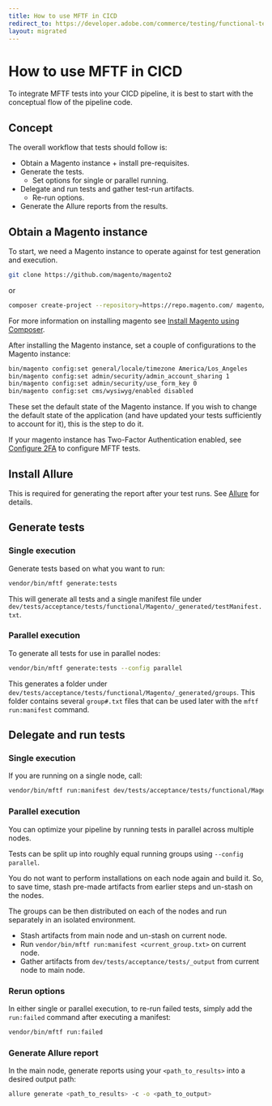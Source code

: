 ```yaml
---
title: How to use MFTF in CICD
redirect_to: https://developer.adobe.com/commerce/testing/functional-testing-framework/cicd/
layout: migrated
---
```


# How to use MFTF in CICD

To integrate MFTF tests into your CICD pipeline, it is best to start with the conceptual flow of the pipeline code.

## Concept

The overall workflow that tests should follow is:

-  Obtain a Magento instance + install pre-requisites.
-  Generate the tests.
    -  Set options for single or parallel running.
-  Delegate and run tests and gather test-run artifacts.
    -  Re-run options.
-  Generate the Allure reports from the results.

## Obtain a Magento instance

To start, we need a Magento instance to operate against for test generation and execution.

```bash
git clone https://github.com/magento/magento2
```

or

```bash
composer create-project --repository=https://repo.magento.com/ magento/project-community-edition magento2ce
```

For more information on installing magento see [Install Magento using Composer][].

After installing the Magento instance, set a couple of configurations to the Magento instance:

```bash
bin/magento config:set general/locale/timezone America/Los_Angeles
bin/magento config:set admin/security/admin_account_sharing 1
bin/magento config:set admin/security/use_form_key 0
bin/magento config:set cms/wysiwyg/enabled disabled
```

These set the default state of the Magento instance. If you wish to change the default state of the application (and have updated your tests sufficiently to account for it), this is the step to do it.

If your magento instance has Two-Factor Authentication enabled, see [Configure 2FA][] to configure MFTF tests.

## Install Allure

This is required for generating the report after your test runs. See [Allure][] for details.

## Generate tests

### Single execution

Generate tests based on what you want to run:

```bash
vendor/bin/mftf generate:tests
```

This will generate all tests and a single manifest file under `dev/tests/acceptance/tests/functional/Magento/_generated/testManifest.txt`.

### Parallel execution

To generate all tests for use in parallel nodes:

```bash
vendor/bin/mftf generate:tests --config parallel
```

This generates a folder under `dev/tests/acceptance/tests/functional/Magento/_generated/groups`. This folder contains several `group#.txt` files that can be used later with the `mftf run:manifest` command.

## Delegate and run tests

### Single execution

If you are running on a single node, call:

```bash
vendor/bin/mftf run:manifest dev/tests/acceptance/tests/functional/Magento/_generated/testManifest.txt
```

### Parallel execution

You can optimize your pipeline by running tests in parallel across multiple nodes.

Tests can be split up into roughly equal running groups using `--config parallel`.

You do not want to perform installations on each node again and build it. So, to save time, stash pre-made artifacts from earlier steps and un-stash on the nodes.

The groups can be then distributed on each of the nodes and run separately in an isolated environment.

- Stash artifacts from main node and un-stash on current node.
- Run `vendor/bin/mftf run:manifest <current_group.txt>` on current node.
- Gather artifacts from `dev/tests/acceptance/tests/_output` from current node to main node.

### Rerun options

In either single or parallel execution, to re-run failed tests, simply add the `run:failed` command after executing a manifest:

```bash
vendor/bin/mftf run:failed
```

### Generate Allure report

In the main node, generate reports using your `<path_to_results>` into a desired output path:

```bash
allure generate <path_to_results> -c -o <path_to_output>
```

<!-- Link definitions -->
[Install Magento using Composer]: https://devdocs.magento.com/guides/v2.4/install-gde/composer.html
[Configure 2FA]: ../configure-2fa.md
[Allure]: https://docs.qameta.io/allure/
